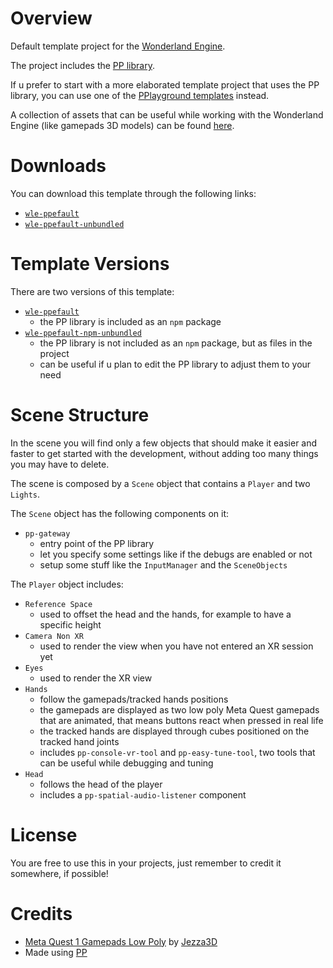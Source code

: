 # Overview

Default template project for the [Wonderland Engine](https://wonderlandengine.com/).

The project includes the [PP library](https://github.com/SignorPipo/wle-pp).

If u prefer to start with a more elaborated template project that uses the PP library, you can use one of the [PPlayground templates](https://github.com/SignorPipo/wle-pplaygrounds) instead.

A collection of assets that can be useful while working with the Wonderland Engine (like gamepads 3D models) can be found [here](https://github.com/SignorPipo/wle-assets).

# Downloads

You can download this template through the following links:
  - [`wle-ppefault`](https://github.com/SignorPipo/wle-ppefault/releases/latest/download/wle_ppefault.zip)
  - [`wle-ppefault-unbundled`](https://github.com/SignorPipo/wle-ppefault/releases/latest/download/wle_ppefault_unbundled.zip)

# Template Versions

There are two versions of this template:
- [`wle-ppefault`](https://github.com/SignorPipo/wle-ppefault/tree/main/wle_ppefault/wle_ppefault)
  - the PP library is included as an `npm` package
- [`wle-ppefault-npm-unbundled`](https://github.com/SignorPipo/wle-ppefault/tree/main/wle_ppefault/wle_ppefault_unbundled)
  - the PP library is not included as an `npm` package, but as files in the project
  - can be useful if u plan to edit the PP library to adjust them to your need

# Scene Structure

In the scene you will find only a few objects that should make it easier and faster to get started with the development, without adding too many things you may have to delete.

The scene is composed by a `Scene` object that contains a `Player` and two `Lights`.

The `Scene` object has the following components on it:
- `pp-gateway`
  - entry point of the PP library
  - let you specify some settings like if the debugs are enabled or not
  - setup some stuff like the `InputManager` and the `SceneObjects`

The `Player` object includes:
- `Reference Space`
  - used to offset the head and the hands, for example to have a specific height
- `Camera Non XR`
  - used to render the view when you have not entered an XR session yet
- `Eyes`
  - used to render the XR view
- `Hands`
  - follow the gamepads/tracked hands positions
  - the gamepads are displayed as two low poly Meta Quest gamepads that are animated, that means buttons react when pressed in real life
  - the tracked hands are displayed through cubes positioned on the tracked hand joints
  - includes `pp-console-vr-tool` and `pp-easy-tune-tool`, two tools that can be useful while debugging and tuning
- `Head`
  - follows the head of the player
  - includes a `pp-spatial-audio-listener` component

# License

You are free to use this in your projects, just remember to credit it somewhere, if possible!

# Credits

- [Meta Quest 1 Gamepads Low Poly](https://github.com/SignorPipo/wle-ppefault/blob/main/wle_ppefault/wle_ppefault/assets/models/pp/meta_quest_1_gamepads_credits_Jezza3D.fbx) by [Jezza3D](https://sketchfab.com/Jezza3D)
- Made using [PP](https://github.com/SignorPipo/wle-pp)
